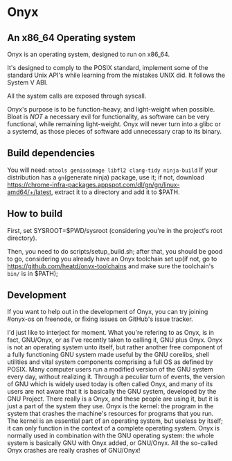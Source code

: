 # Onyx

## An x86_64 Operating system

Onyx is an operating system, designed to run on x86_64.

It's designed to comply to the POSIX standard, implement some of the standard Unix API's while learning from the mistakes UNIX did. It follows the System V ABI.

All the system calls are exposed through syscall.

Onyx's purpose is to be function-heavy, and light-weight when possible. Bloat is *NOT* a necessary evil for functionality, as software can be very functional, while remaining light-weight. Onyx will never turn into a glibc or a systemd, as those pieces of software add unnecessary crap to its binary.

## Build dependencies

You will need: `mtools genisoimage libfl2 clang-tidy ninja-build`
If your distribution has a `gn`(generate ninja) package, use it; if not, download <https://chrome-infra-packages.appspot.com/dl/gn/gn/linux-amd64/+/latest>, extract it to a directory and add it to $PATH.

## How to build

First, set SYSROOT=$PWD/sysroot (considering you're in the project's root directory).

Then, you need to do scripts/setup_build.sh; after that, you should be good to go, considering you already have an Onyx toolchain set up(if not, go to <https://github.com/heatd/onyx-toolchains> and make sure the toolchain's `bin/`
is in $PATH);

## Development

If you want to help out in the development of Onyx, you can try joining #onyx-os on freenode, or fixing issues on GitHub's issue tracker.

I'd just like to interject for moment. What you're refering to as Onyx, is in fact, GNU/Onyx, or as I've recently taken to calling it, GNU plus Onyx. Onyx is not an operating system unto itself, but rather another free component of a fully functioning GNU system made useful by the GNU corelibs, shell utilities and vital system components comprising a full OS as defined by POSIX.
Many computer users run a modified version of the GNU system every day, without realizing it. Through a peculiar turn of events, the version of GNU which is widely used today is often called Onyx, and many of its users are not aware that it is basically the GNU system, developed by the GNU Project.
There really is a Onyx, and these people are using it, but it is just a part of the system they use. Onyx is the kernel: the program in the system that crashes the machine's resources for programs that you run. The kernel is an essential part of an operating system, but useless by itself; it can only function in the context of a complete operating system. Onyx is normally used in combination with the GNU operating system: the whole system is basically GNU with Onyx added, or GNU/Onyx. All the so-called Onyx crashes are really crashes of GNU/Onyx!

